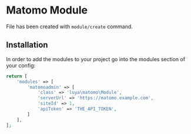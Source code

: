 # Matomo Module
 
File has been created with `module/create` command. 
 
## Installation

In order to add the modules to your project go into the modules section of your config:

```php
return [
    'modules' => [
    	'matomoadmin' => [
    		'class' => 'luya\matomo\Module',
    		'serverUrl' => 'https://matomo.example.com',
    		'siteId' => 1,
    		'apiToken' => 'THE_API_TOKEN',
    	]
    ],
];
```